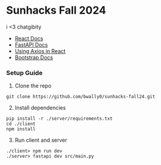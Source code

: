 # Sunhacks Fall 2024
i <3 chatgibity
- [React Docs](https://react.dev/learn#)
- [FastAPI Docs](https://fastapi.tiangolo.com/)
- [Using Axios in React](https://dev.to/nilanth/how-to-use-axios-in-an-optimized-and-scalable-way-with-react-518n)
- [Bootstrap Docs](https://getbootstrap.com/docs/4.1/getting-started/introduction/)

### Setup Guide
1. Clone the repo
```
git clone https://github.com/bwally0/sunhacks-fall24.git
```
2. Install dependencies
```
pip install -r ./server/requirements.txt
cd ./client
npm install
```
3. Run client and server
```
./client> npm run dev
./server> fastapi dev src/main.py
```